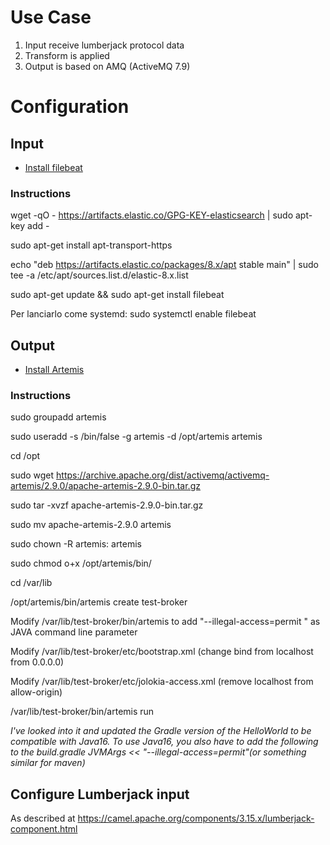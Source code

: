 # Use Case

1. Input receive lumberjack protocol data
2. Transform is applied
3. Output is based on AMQ (ActiveMQ 7.9)

# Configuration

## Input

 - [Install filebeat](https://www.elastic.co/guide/en/beats/filebeat/current/setup-repositories.html)

### Instructions

wget -qO - https://artifacts.elastic.co/GPG-KEY-elasticsearch | sudo apt-key add -

sudo apt-get install apt-transport-https

echo "deb https://artifacts.elastic.co/packages/8.x/apt stable main" | sudo tee -a /etc/apt/sources.list.d/elastic-8.x.list

sudo apt-get update && sudo apt-get install filebeat

Per lanciarlo come systemd: sudo systemctl enable filebeat

## Output

 - [Install Artemis](https://medium.com/@hasnat.saeed/setup-activemq-artemis-on-ubuntu-18-04-76bb4975308b)

### Instructions

sudo groupadd artemis

sudo useradd -s /bin/false -g artemis -d /opt/artemis artemis

cd /opt

sudo wget https://archive.apache.org/dist/activemq/activemq-artemis/2.9.0/apache-artemis-2.9.0-bin.tar.gz

sudo tar -xvzf apache-artemis-2.9.0-bin.tar.gz

sudo mv apache-artemis-2.9.0 artemis

sudo chown -R artemis: artemis

sudo chmod o+x /opt/artemis/bin/

cd /var/lib

/opt/artemis/bin/artemis create test-broker

Modify /var/lib/test-broker/bin/artemis to add "--illegal-access=permit \" as JAVA command line parameter

Modify /var/lib/test-broker/etc/bootstrap.xml (change bind from localhost from 0.0.0.0)

Modify /var/lib/test-broker/etc/jolokia-access.xml (remove localhost from allow-origin)

/var/lib/test-broker/bin/artemis run

*I've looked into it and updated the Gradle version of the HelloWorld to be compatible with Java16.
To use Java16, you also have to add the following to the build.gradle JVMArgs << "--illegal-access=permit"(or something similar for maven)*

## Configure Lumberjack input

As described at https://camel.apache.org/components/3.15.x/lumberjack-component.html

